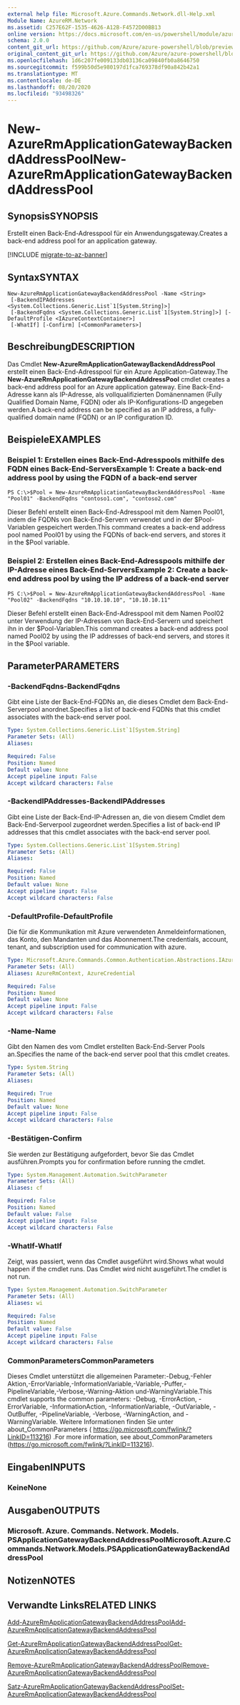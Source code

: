 ```yaml
---
external help file: Microsoft.Azure.Commands.Network.dll-Help.xml
Module Name: AzureRM.Network
ms.assetid: C257E62F-1535-4626-A12B-F4572D00BB13
online version: https://docs.microsoft.com/en-us/powershell/module/azurerm.network/new-azurermapplicationgatewaybackendaddresspool
schema: 2.0.0
content_git_url: https://github.com/Azure/azure-powershell/blob/preview/src/ResourceManager/Network/Commands.Network/help/New-AzureRmApplicationGatewayBackendAddressPool.md
original_content_git_url: https://github.com/Azure/azure-powershell/blob/preview/src/ResourceManager/Network/Commands.Network/help/New-AzureRmApplicationGatewayBackendAddressPool.md
ms.openlocfilehash: 1d6c207fe009133db03136ca09840fb0a8646750
ms.sourcegitcommit: f599b50d5e980197d1fca769378df90a842b42a1
ms.translationtype: MT
ms.contentlocale: de-DE
ms.lasthandoff: 08/20/2020
ms.locfileid: "93498326"
---
```

# <span data-ttu-id="c8f06-101">New-AzureRmApplicationGatewayBackendAddressPool</span><span class="sxs-lookup"><span data-stu-id="c8f06-101">New-AzureRmApplicationGatewayBackendAddressPool</span></span>

## <span data-ttu-id="c8f06-102">Synopsis</span><span class="sxs-lookup"><span data-stu-id="c8f06-102">SYNOPSIS</span></span>
<span data-ttu-id="c8f06-103">Erstellt einen Back-End-Adresspool für ein Anwendungsgateway.</span><span class="sxs-lookup"><span data-stu-id="c8f06-103">Creates a back-end address pool for an application gateway.</span></span>

[!INCLUDE [migrate-to-az-banner](../../includes/migrate-to-az-banner.md)]

## <span data-ttu-id="c8f06-104">Syntax</span><span class="sxs-lookup"><span data-stu-id="c8f06-104">SYNTAX</span></span>

```
New-AzureRmApplicationGatewayBackendAddressPool -Name <String>
 [-BackendIPAddresses <System.Collections.Generic.List`1[System.String]>]
 [-BackendFqdns <System.Collections.Generic.List`1[System.String]>] [-DefaultProfile <IAzureContextContainer>]
 [-WhatIf] [-Confirm] [<CommonParameters>]
```

## <span data-ttu-id="c8f06-105">Beschreibung</span><span class="sxs-lookup"><span data-stu-id="c8f06-105">DESCRIPTION</span></span>
<span data-ttu-id="c8f06-106">Das Cmdlet **New-AzureRmApplicationGatewayBackendAddressPool** erstellt einen Back-End-Adresspool für ein Azure Application-Gateway.</span><span class="sxs-lookup"><span data-stu-id="c8f06-106">The **New-AzureRmApplicationGatewayBackendAddressPool** cmdlet creates a back-end address pool for an Azure application gateway.</span></span>
<span data-ttu-id="c8f06-107">Eine Back-End-Adresse kann als IP-Adresse, als vollqualifizierten Domänennamen (Fully Qualified Domain Name, FQDN) oder als IP-Konfigurations-ID angegeben werden.</span><span class="sxs-lookup"><span data-stu-id="c8f06-107">A back-end address can be specified as an IP address, a fully-qualified domain name (FQDN) or an IP configuration ID.</span></span>

## <span data-ttu-id="c8f06-108">Beispiele</span><span class="sxs-lookup"><span data-stu-id="c8f06-108">EXAMPLES</span></span>

### <span data-ttu-id="c8f06-109">Beispiel 1: Erstellen eines Back-End-Adresspools mithilfe des FQDN eines Back-End-Servers</span><span class="sxs-lookup"><span data-stu-id="c8f06-109">Example 1: Create a back-end address pool by using the FQDN of a back-end server</span></span>
```
PS C:\>$Pool = New-AzureRmApplicationGatewayBackendAddressPool -Name "Pool01" -BackendFqdns "contoso1.com", "contoso2.com"
```

<span data-ttu-id="c8f06-110">Dieser Befehl erstellt einen Back-End-Adresspool mit dem Namen Pool01, indem die FQDNs von Back-End-Servern verwendet und in der $Pool-Variablen gespeichert werden.</span><span class="sxs-lookup"><span data-stu-id="c8f06-110">This command creates a back-end address pool named Pool01 by using the FQDNs of back-end servers, and stores it in the $Pool variable.</span></span>

### <span data-ttu-id="c8f06-111">Beispiel 2: Erstellen eines Back-End-Adresspools mithilfe der IP-Adresse eines Back-End-Servers</span><span class="sxs-lookup"><span data-stu-id="c8f06-111">Example 2: Create a back-end address pool by using the IP address of a back-end server</span></span>
```
PS C:\>$Pool = New-AzureRmApplicationGatewayBackendAddressPool -Name "Pool02" -BackendFqdns "10.10.10.10", "10.10.10.11"
```

<span data-ttu-id="c8f06-112">Dieser Befehl erstellt einen Back-End-Adresspool mit dem Namen Pool02 unter Verwendung der IP-Adressen von Back-End-Servern und speichert ihn in der $Pool-Variablen.</span><span class="sxs-lookup"><span data-stu-id="c8f06-112">This command creates a back-end address pool named Pool02 by using the IP addresses of back-end servers, and stores it in the $Pool variable.</span></span>

## <span data-ttu-id="c8f06-113">Parameter</span><span class="sxs-lookup"><span data-stu-id="c8f06-113">PARAMETERS</span></span>

### <span data-ttu-id="c8f06-114">-BackendFqdns</span><span class="sxs-lookup"><span data-stu-id="c8f06-114">-BackendFqdns</span></span>
<span data-ttu-id="c8f06-115">Gibt eine Liste der Back-End-FQDNs an, die dieses Cmdlet dem Back-End-Serverpool anordnet.</span><span class="sxs-lookup"><span data-stu-id="c8f06-115">Specifies a list of back-end FQDNs that this cmdlet associates with the back-end server pool.</span></span>

```yaml
Type: System.Collections.Generic.List`1[System.String]
Parameter Sets: (All)
Aliases:

Required: False
Position: Named
Default value: None
Accept pipeline input: False
Accept wildcard characters: False
```

### <span data-ttu-id="c8f06-116">-BackendIPAddresses</span><span class="sxs-lookup"><span data-stu-id="c8f06-116">-BackendIPAddresses</span></span>
<span data-ttu-id="c8f06-117">Gibt eine Liste der Back-End-IP-Adressen an, die von diesem Cmdlet dem Back-End-Serverpool zugeordnet werden.</span><span class="sxs-lookup"><span data-stu-id="c8f06-117">Specifies a list of back-end IP addresses that this cmdlet associates with the back-end server pool.</span></span>

```yaml
Type: System.Collections.Generic.List`1[System.String]
Parameter Sets: (All)
Aliases:

Required: False
Position: Named
Default value: None
Accept pipeline input: False
Accept wildcard characters: False
```

### <span data-ttu-id="c8f06-118">-DefaultProfile</span><span class="sxs-lookup"><span data-stu-id="c8f06-118">-DefaultProfile</span></span>
<span data-ttu-id="c8f06-119">Die für die Kommunikation mit Azure verwendeten Anmeldeinformationen, das Konto, den Mandanten und das Abonnement.</span><span class="sxs-lookup"><span data-stu-id="c8f06-119">The credentials, account, tenant, and subscription used for communication with azure.</span></span>

```yaml
Type: Microsoft.Azure.Commands.Common.Authentication.Abstractions.IAzureContextContainer
Parameter Sets: (All)
Aliases: AzureRmContext, AzureCredential

Required: False
Position: Named
Default value: None
Accept pipeline input: False
Accept wildcard characters: False
```

### <span data-ttu-id="c8f06-120">-Name</span><span class="sxs-lookup"><span data-stu-id="c8f06-120">-Name</span></span>
<span data-ttu-id="c8f06-121">Gibt den Namen des vom Cmdlet erstellten Back-End-Server Pools an.</span><span class="sxs-lookup"><span data-stu-id="c8f06-121">Specifies the name of the back-end server pool that this cmdlet creates.</span></span>

```yaml
Type: System.String
Parameter Sets: (All)
Aliases:

Required: True
Position: Named
Default value: None
Accept pipeline input: False
Accept wildcard characters: False
```

### <span data-ttu-id="c8f06-122">-Bestätigen</span><span class="sxs-lookup"><span data-stu-id="c8f06-122">-Confirm</span></span>
<span data-ttu-id="c8f06-123">Sie werden zur Bestätigung aufgefordert, bevor Sie das Cmdlet ausführen.</span><span class="sxs-lookup"><span data-stu-id="c8f06-123">Prompts you for confirmation before running the cmdlet.</span></span>

```yaml
Type: System.Management.Automation.SwitchParameter
Parameter Sets: (All)
Aliases: cf

Required: False
Position: Named
Default value: False
Accept pipeline input: False
Accept wildcard characters: False
```

### <span data-ttu-id="c8f06-124">-WhatIf</span><span class="sxs-lookup"><span data-stu-id="c8f06-124">-WhatIf</span></span>
<span data-ttu-id="c8f06-125">Zeigt, was passiert, wenn das Cmdlet ausgeführt wird.</span><span class="sxs-lookup"><span data-stu-id="c8f06-125">Shows what would happen if the cmdlet runs.</span></span>
<span data-ttu-id="c8f06-126">Das Cmdlet wird nicht ausgeführt.</span><span class="sxs-lookup"><span data-stu-id="c8f06-126">The cmdlet is not run.</span></span>

```yaml
Type: System.Management.Automation.SwitchParameter
Parameter Sets: (All)
Aliases: wi

Required: False
Position: Named
Default value: False
Accept pipeline input: False
Accept wildcard characters: False
```

### <span data-ttu-id="c8f06-127">CommonParameters</span><span class="sxs-lookup"><span data-stu-id="c8f06-127">CommonParameters</span></span>
<span data-ttu-id="c8f06-128">Dieses Cmdlet unterstützt die allgemeinen Parameter:-Debug,-Fehler Aktion,-ErrorVariable,-InformationVariable,-Variable,-Puffer,-PipelineVariable,-Verbose,-Warning-Aktion und-WarningVariable.</span><span class="sxs-lookup"><span data-stu-id="c8f06-128">This cmdlet supports the common parameters: -Debug, -ErrorAction, -ErrorVariable, -InformationAction, -InformationVariable, -OutVariable, -OutBuffer, -PipelineVariable, -Verbose, -WarningAction, and -WarningVariable.</span></span> <span data-ttu-id="c8f06-129">Weitere Informationen finden Sie unter about_CommonParameters ( https://go.microsoft.com/fwlink/?LinkID=113216) .</span><span class="sxs-lookup"><span data-stu-id="c8f06-129">For more information, see about_CommonParameters (https://go.microsoft.com/fwlink/?LinkID=113216).</span></span>

## <span data-ttu-id="c8f06-130">Eingaben</span><span class="sxs-lookup"><span data-stu-id="c8f06-130">INPUTS</span></span>

### <span data-ttu-id="c8f06-131">Keine</span><span class="sxs-lookup"><span data-stu-id="c8f06-131">None</span></span>

## <span data-ttu-id="c8f06-132">Ausgaben</span><span class="sxs-lookup"><span data-stu-id="c8f06-132">OUTPUTS</span></span>

### <span data-ttu-id="c8f06-133">Microsoft. Azure. Commands. Network. Models. PSApplicationGatewayBackendAddressPool</span><span class="sxs-lookup"><span data-stu-id="c8f06-133">Microsoft.Azure.Commands.Network.Models.PSApplicationGatewayBackendAddressPool</span></span>

## <span data-ttu-id="c8f06-134">Notizen</span><span class="sxs-lookup"><span data-stu-id="c8f06-134">NOTES</span></span>

## <span data-ttu-id="c8f06-135">Verwandte Links</span><span class="sxs-lookup"><span data-stu-id="c8f06-135">RELATED LINKS</span></span>

[<span data-ttu-id="c8f06-136">Add-AzureRmApplicationGatewayBackendAddressPool</span><span class="sxs-lookup"><span data-stu-id="c8f06-136">Add-AzureRmApplicationGatewayBackendAddressPool</span></span>](./Add-AzureRmApplicationGatewayBackendAddressPool.md)

[<span data-ttu-id="c8f06-137">Get-AzureRmApplicationGatewayBackendAddressPool</span><span class="sxs-lookup"><span data-stu-id="c8f06-137">Get-AzureRmApplicationGatewayBackendAddressPool</span></span>](./Get-AzureRmApplicationGatewayBackendAddressPool.md)

[<span data-ttu-id="c8f06-138">Remove-AzureRmApplicationGatewayBackendAddressPool</span><span class="sxs-lookup"><span data-stu-id="c8f06-138">Remove-AzureRmApplicationGatewayBackendAddressPool</span></span>](./Remove-AzureRmApplicationGatewayBackendAddressPool.md)

[<span data-ttu-id="c8f06-139">Satz-AzureRmApplicationGatewayBackendAddressPool</span><span class="sxs-lookup"><span data-stu-id="c8f06-139">Set-AzureRmApplicationGatewayBackendAddressPool</span></span>](./Set-AzureRmApplicationGatewayBackendAddressPool.md)


